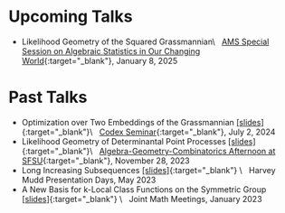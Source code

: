 # Upcoming Talks
* Likelihood Geometry of the Squared Grassmannian\\
&nbsp; [AMS Special Session on Algebraic Statistics in Our Changing World](https://jointmathematicsmeetings.org/meetings/national/jmm2025/2314_program_ss14.html#title){:target="_blank"}, January 8, 2025

# Past Talks

* Optimization over Two Embeddings of the Grassmannian [[slides]](slides/codex.pdf){:target="_blank"}\\
&nbsp; [Codex Seminar](https://www.math.colostate.edu/~king/codex/){:target="_blank"}, July 2, 2024
* Likelihood Geometry of Determinantal Point Processes [[slides]](slides/likelihood-geometry-of-dpp.pdf){:target="_blank"}\\
&nbsp; [Algebra-Geometry-Combinatorics Afternoon at SFSU](https://sites.google.com/view/sfsuagc){:target="_blank"}, November 28, 2023 
* Long Increasing Subsequences  [[slides]](slides/long-inc-subseq.pdf){:target="_blank"} \\
&nbsp; Harvey Mudd Presentation Days, May 2023
* A New Basis for k-Local Class Functions on the Symmetric Group [[slides]](slides/k-local.pdf){:target="_blank"} \\
&nbsp; Joint Math Meetings, January 2023